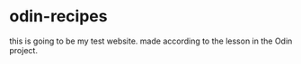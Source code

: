 # odin-recipes
this is going to be my test website.
made according to the lesson in the Odin project.
